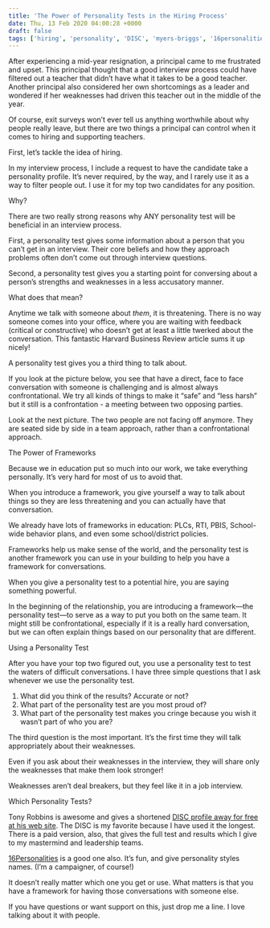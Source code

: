 ```yaml
---
title: 'The Power of Personality Tests in the Hiring Process'
date: Thu, 13 Feb 2020 04:00:28 +0000
draft: false
tags: ['hiring', 'personality', 'DISC', 'myers-briggs', '16personalities', 'hiring']
---
```


After experiencing a mid-year resignation, a principal came to me frustrated and upset. This principal thought that a good interview process could have filtered out a teacher that didn’t have what it takes to be a good teacher. Another principal also considered her own shortcomings as a leader and wondered if her weaknesses had driven this teacher out in the middle of the year.

Of course, exit surveys won’t ever tell us anything worthwhile about why people really leave, but there are two things a principal can control when it comes to hiring and supporting teachers.

First, let’s tackle the idea of hiring.

In my interview process, I include a request to have the candidate take a personality profile. It’s never required, by the way, and I rarely use it as a way to filter people out. I use it for my top two candidates for any position.

Why?

There are two really strong reasons why ANY personality test will be beneficial in an interview process.

First, a personality test gives some information about a person that you can’t get in an interview. Their core beliefs and how they approach problems often don’t come out through interview questions.

Second, a personality test gives you a starting point for conversing about a person’s strengths and weaknesses in a less accusatory manner.

What does that mean?

Anytime we talk with someone about _them_, it is threatening. There is no way someone comes into your office, where you are waiting with feedback (critical or constructive) who doesn’t get at least a little twerked about the conversation. This fantastic Harvard Business Review article sums it up nicely!

A personality test gives you a third thing to talk about.

If you look at the picture below, you see that have a direct, face to face conversation with someone is challenging and is almost always confrontational. We try all kinds of things to make it “safe” and “less harsh” but it still is a confrontation - a meeting between two opposing parties.

Look at the next picture. The two people are not facing off anymore. They are seated side by side in a team approach, rather than a confrontational approach.

The Power of Frameworks

Because we in education put so much into our work, we take everything personally. It’s very hard for most of us to avoid that.

When you introduce a framework, you give yourself a way to talk about things so they are less threatening and you can actually have that conversation.

We already have lots of frameworks in education: PLCs, RTI, PBIS, School-wide behavior plans, and even some school/district policies.

Frameworks help us make sense of the world, and the personality test is another framework you can use in your building to help you have a framework for conversations.

When you give a personality test to a potential hire, you are saying something powerful.

In the beginning of the relationship, you are introducing a framework—the personality test—to serve as a way to put you both on the same team. It might still be confrontational, especially if it is a really hard conversation, but we can often explain things based on our personality that are different.

Using a Personality Test

After you have your top two figured out, you use a personality test to test the waters of difficult conversations. I have three simple questions that I ask whenever we use the personality test.

1.  What did you think of the results? Accurate or not?
2.  What part of the personality test are you most proud of?
3.  What part of the personality test makes you cringe because you wish it wasn’t part of who you are?

The third question is the most important. It’s the first time they will talk appropriately about their weaknesses.

Even if you ask about their weaknesses in the interview, they will share only the weaknesses that make them look stronger!

Weaknesses aren’t deal breakers, but they feel like it in a job interview.

Which Personality Tests?

Tony Robbins is awesome and gives a shortened [DISC profile away for free at his web site](https://TonyRobbins.com/disc/). The DISC is my favorite because I have used it the longest. There is a paid version, also, that gives the full test and results which I give to my mastermind and leadership teams.

[16Personalities](https://www.16personalities.com/) is a good one also. It’s fun, and give personality styles names. (I’m a campaigner, of course!)

It doesn’t really matter which one you get or use. What matters is that you have a framework for having those conversations with someone else.

If you have questions or want support on this, just drop me a line. I love talking about it with people.
